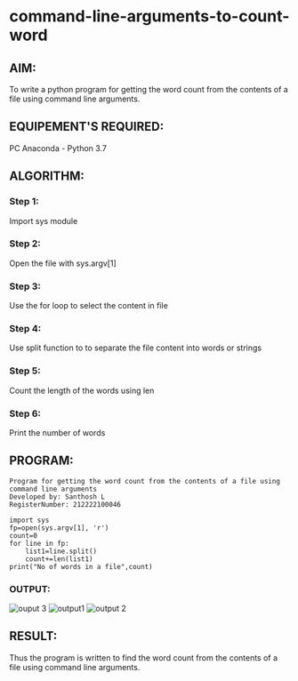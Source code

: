 # command-line-arguments-to-count-word
## AIM:
To write a python program for getting the word count from the contents of a file using command line arguments.
## EQUIPEMENT'S REQUIRED: 
PC
Anaconda - Python 3.7
## ALGORITHM: 
### Step 1:
Import sys module
### Step 2: 
 Open the file with sys.argv[1]
### Step 3: 
Use the for loop to select the content in file
### Step 4:  
Use split function to to separate the file content into words or strings
### Step 5: 
Count the length of the words using len
### Step 6: 
Print the number of words
## PROGRAM:
```
Program for getting the word count from the contents of a file using command line arguments
Developed by: Santhosh L
RegisterNumber: 212222100046

import sys
fp=open(sys.argv[1], 'r')
count=0
for line in fp:
    list1=line.split()
    count+=len(list1)
print("No of words in a file",count)
```
### OUTPUT:

![ouput 3](https://github.com/sandy29l/command-line-arguments-to-count-word/assets/123359969/a39ff177-516e-4953-b86a-1b6fc4e93201)
![output1](https://github.com/sandy29l/command-line-arguments-to-count-word/assets/123359969/b8b9f3d9-b539-4bb4-bf48-8488f70525b8)
![output 2](https://github.com/sandy29l/command-line-arguments-to-count-word/assets/123359969/32935bd6-843a-4785-8053-d9896e08e9e4)


## RESULT:
Thus the program is written to find the word count from the contents of a file using command line arguments.

